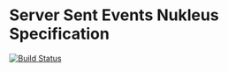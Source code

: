 # Server Sent Events Nukleus Specification

[![Build Status][build-status-image]][build-status]

[build-status-image]: https://travis-ci.org/reaktivity/nukleus-sse.spec.svg?branch=develop
[build-status]: https://travis-ci.org/reaktivity/nukleus-sse.spec
